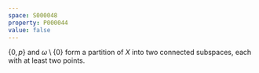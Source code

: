 ```yaml
---
space: S000048
property: P000044
value: false
---
```


$\{0,p\}$ and $\omega\setminus\{0\}$ form a partition of $X$ into two connected subspaces, each with at least two points.
